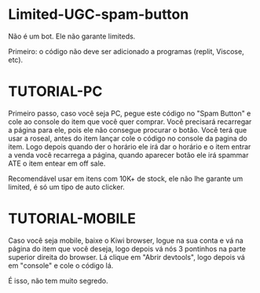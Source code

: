 # Limited-UGC-spam-button
Não é um bot. Ele não garante limiteds.

Primeiro: o código não deve ser adicionado a programas (replit, Viscose, etc).


# TUTORIAL-PC

Primeiro passo, caso você seja PC, pegue este código no "Spam Button" e cole ao console do item que você quer comprar. Você precisará recarregar a página para ele, pois ele não consegue procurar o botão. Você terá que usar a roseal, antes do item lançar cole o código no console da pagina do item. Logo depois quando der o horário ele irá dar o horário e o item entrar a venda você recarrega a página, quando aparecer botão ele irá spammar ATE o item entear em off sale. 

Recomendável usar em itens com 10K+ de stock, ele não lhe garante um limited, é só um tipo de auto clicker.

# TUTORIAL-MOBILE

Caso você seja mobile, baixe o Kiwi browser, logue na sua conta e vá na página do item que você deseja, logo depois  vá nós 3 pontinhos na parte superior direita do browser. Lá clique em "Abrir devtools", logo depois vá em "console" e cole o código lá.

É isso, não tem muito segredo.
